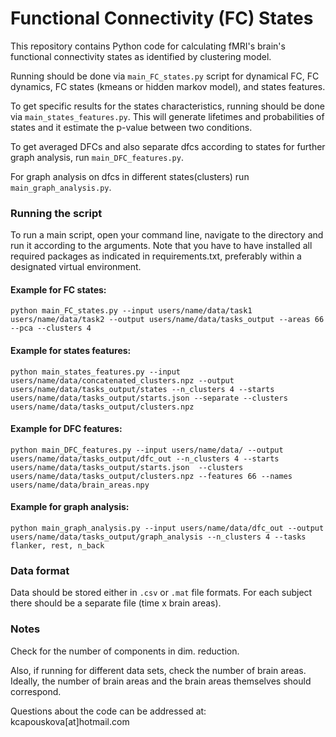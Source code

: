 # Functional Connectivity (FC) States

This repository contains Python code for calculating fMRI's
brain's functional connectivity states as identified by clustering model.

Running should be done via `main_FC_states.py` script for dynamical FC, FC dynamics,
FC states (kmeans or hidden markov model), and states features.

To get specific results for the states characteristics, running should be done
via `main_states_features.py`. This will generate lifetimes and
probabilities of states and it estimate the p-value between two conditions.

To get averaged DFCs and also separate dfcs according to states for further graph
analysis, run `main_DFC_features.py`. 

For graph analysis on dfcs in different states(clusters) run 
`main_graph_analysis.py`.


### Running the script

To run a main script, open your command line, navigate to the directory and run
it according to the arguments. Note that you have to have installed all required
packages as indicated in requirements.txt, preferably within a designated virtual
environment. 

#### Example for FC states:

`python main_FC_states.py --input users/name/data/task1 users/name/data/task2
--output users/name/data/tasks_output --areas 66 --pca --clusters 4`

#### Example for states features:

`python main_states_features.py --input users/name/data/concatenated_clusters.npz
--output users/name/data/tasks_output/states --n_clusters 4
--starts users/name/data/tasks_output/starts.json --separate
--clusters users/name/data/tasks_output/clusters.npz`

#### Example for DFC features:

`python main_DFC_features.py --input users/name/data/
--output users/name/data/tasks_output/dfc_out --n_clusters 4
--starts users/name/data/tasks_output/starts.json 
--clusters users/name/data/tasks_output/clusters.npz
--features 66 --names users/name/data/brain_areas.npy`


#### Example for graph analysis:

`python main_graph_analysis.py --input users/name/data/dfc_out
--output users/name/data/tasks_output/graph_analysis --n_clusters 4
--tasks flanker, rest, n_back`

### Data format

Data should be stored either in `.csv` or `.mat` file formats. For each subject
there should be a separate file (time x brain areas).

### Notes
Check for the number of components in dim. reduction.

Also, if running for different data sets, check the number of brain areas. Ideally,
the number of brain areas and the brain areas themselves should correspond.


Questions about the code can be addressed at: kcapouskova[at]hotmail.com
